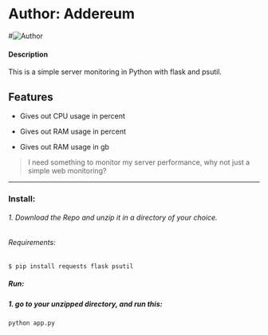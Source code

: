 
# Author: Addereum
#![Author](https://img.shields.io/badge/Author-Addereum-red)

#### Description
This is a simple server monitoring in Python with flask and psutil.

## Features

  

- Gives out CPU usage in percent

- Gives out RAM usage in percent

- Gives out RAM usage in gb

  

> I need something to monitor my server performance, why not just a simple web monitoring?


__________

### Install:
###### 1. Download the Repo and unzip it in a directory of your choice.
###### Requirements:

`$ pip install requests flask psutil`

##### Run:
##### 1. go to your unzipped directory, and run this:
`python app.py`
